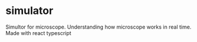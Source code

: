 # simulator
Simultor for microscope. Understanding how microscope works in real time. Made with react typescript
